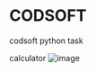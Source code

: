 # CODSOFT
codsoft python task

calculator
![image](https://github.com/Pawamsagar/CODSOFT/assets/103252804/ead3b3be-0a85-472f-9216-765f92f16e17)
